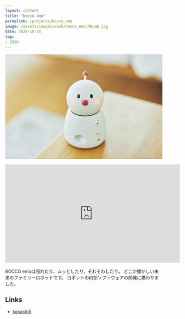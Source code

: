 ```yaml
---
layout: content
title: "bocco emo"
permalink: /projects/bocco_emo
image: /assets/images/work/bocco_emo/thumb.jpg
date: 2020-10-26
tag:
- 2020
---
```


![](/assets/images/work/bocco_emo/top.jpg)

<iframe width="560" height="315" src="https://www.youtube.com/embed/944FpeZzmlc" title="YouTube video player" frameborder="0" allow="accelerometer; autoplay; clipboard-write; encrypted-media; gyroscope; picture-in-picture; web-share" allowfullscreen></iframe>

BOCCO emoは照れたり、ムッとしたり、そわそわしたり。 どこか懐かしい未来のファミリーロボットです。
ロボットの内部ソフトウェアの開発に携わりました。

## Links
- [konashi5](https://store.ux-xu.com/products/konashi)

